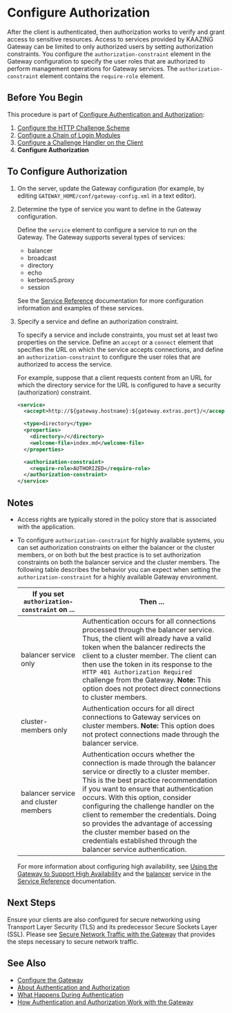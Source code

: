 Configure Authorization
=========================================================================

After the client is authenticated, then authorization works to verify and grant access to sensitive resources. Access to services provided by KAAZING Gateway can be limited to only authorized users by setting authorization constraints. You configure the `authorization-constraint` element in the Gateway configuration to specify the user roles that are authorized to perform management operations for Gateway services. The `authorization-constraint` element contains the `require-role` element.

Before You Begin
----------------

This procedure is part of [Configure Authentication and Authorization](o_auth_configure.md):

1.  [Configure the HTTP Challenge Scheme](p_authentication_config_http_challenge_scheme.md)
2.  [Configure a Chain of Login Modules](p_auth_configure_login_module.md)
3.  [Configure a Challenge Handler on the Client](p_auth_configure_challenge_handler.md)
4.  **Configure Authorization**

To Configure Authorization
--------------------------

1.  On the server, update the Gateway configuration (for example, by editing `GATEWAY_HOME/conf/gateway-config.xml` in a text editor).
2.  Determine the type of service you want to define in the Gateway configuration.

    Define the `service` element to configure a service to run on the Gateway. The Gateway supports several types of services:

    -   balancer
    -   broadcast
    -   directory
    -   echo
    -   kerberos5.proxy
    -   session

    See the [Service Reference](../admin-reference/r_configure_gateway_service.md) documentation for more configuration information and examples of these services.

3.  Specify a service and define an authorization constraint.

    To specify a service and include constraints, you must set at least two properties on the service. Define an `accept` or a `connect` element that specifies the URL on which the service accepts connections, and define an `authorization-constraint` to configure the user roles that are authorized to access the service.

    For example, suppose that a client requests content from an URL for which the directory service for the URL is configured to have a security (authorization) constraint.

    ``` xml
    <service>
      <accept>http://${gateway.hostname}:${gateway.extras.port}/</accept>

      <type>directory</type>
      <properties>
        <directory>/</directory>
        <welcome-file>index.md</welcome-file>
      </properties>

      <authorization-constraint>
        <require-role>AUTHORIZED</require-role>
      </authorization-constraint>
    </service>
    ```

Notes
-----

-   Access rights are typically stored in the policy store that is associated with the application.
-   To configure `authorization-constraint` for highly available systems, you can set authorization constraints on either the balancer or the cluster members, or on both but the best practice is to set authorization constraints on both the balancer service and the cluster members. The following table describes the behavior you can expect when setting the `authorization-constraint` for a highly available Gateway environment.

    | If you set `authorization-constraint` on ... | Then ...                                                                                                                                                                                                                                                                                                                                                                                                                                                                |
    |----------------------------------------------|-------------------------------------------------------------------------------------------------------------------------------------------------------------------------------------------------------------------------------------------------------------------------------------------------------------------------------------------------------------------------------------------------------------------------------------------------------------------------|
    | balancer service only                        | Authentication occurs for all connections processed through the balancer service. Thus, the client will already have a valid token when the balancer redirects the client to a cluster member. The client can then use the token in its response to the `HTTP 401 Authorization Required` challenge from the Gateway. **Note:** This option does not protect direct connections to cluster members.                                                                  |
    | cluster-members only                         | Authentication occurs for all direct connections to Gateway services on cluster members. **Note:** This option does not protect connections made through the balancer service.                                                                                                                                                                                                                                                                                          |
    | balancer service and cluster members         | Authentication occurs whether the connection is made through the balancer service or directly to a cluster member. This is the best practice recommendation if you want to ensure that authentication occurs. With this option, consider configuring the challenge handler on the client to remember the credentials. Doing so provides the advantage of accessing the cluster member based on the credentials established through the balancer service authentication. |

    For more information about configuring high availability, see [Using the Gateway to Support High Availability](../high-availability/u_high_availability.md) and the [balancer](../admin-reference/r_configure_gateway_service.md#balancer) service in the [Service Reference](../admin-reference/r_configure_gateway_service.md) documentation.

Next Steps
----------

Ensure your clients are also configured for secure networking using Transport Layer Security (TLS) and its predecessor Secure Sockets Layer (SSL). Please see [Secure Network Traffic with the Gateway](o_tls.md) that provides the steps necessary to secure network traffic.

See Also
------------------------------

-   [Configure the Gateway](../admin-reference/o_configure_gateway_checklist.md)
-   [About Authentication and Authorization](c_auth_about.md)
-   [What Happens During Authentication](u_authentication_gateway_client_interactions.md)
-   [How Authentication and Authorization Work with the Gateway](u_auth_how_it_works_with_the_gateway.md)
